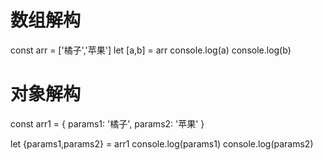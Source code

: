 # 数组解构

const arr = ['橘子','苹果']
let [a,b] = arr
console.log(a)
console.log(b)

# 对象解构
const arr1 = {
    params1: '橘子',
    params2: '苹果'
}

let {params1,params2} = arr1
console.log(params1)
console.log(params2)





